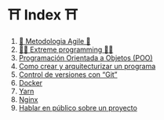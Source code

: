  ⛩️ Index ⛩️
===================================

1. [🚀 Metodologia Agile 🚀](https://github.com/Sixedge-es/software_Arquitecture/blob/main/agile.md)
2. [🏴‍☠️ Extreme programming 🏴‍☠️](https://github.com/Sixedge-es/software_Arquitecture/blob/main/extremmeProgramming.md)
3. [Programación Orientada a Objetos (POO)](#3.-posiciones-de-un-equipo-agile)
4. [Como crear y arquitecturizar un programa](#4.-diseño-emergente)
5. [Control de versiones con “Git”](#5.-continuos-integration-(ci)-and-continous-deployment-(cd))
6. [Docker](#6.-despliegue-isolado)
7. [Yarn](#6.-despliegue-isolado)
8. [Nginx]()
9. [Hablar en público sobre un proyecto]()
